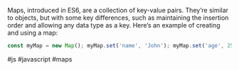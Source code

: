 
Maps, introduced in ES6, are a collection of key-value pairs. They’re similar to objects, but with some key differences, such as maintaining the insertion order and allowing any data type as a key. Here’s an example of creating and using a map:

```javascript
const myMap = new Map(); myMap.set('name', 'John'); myMap.set('age', 25); console.log(myMap.get('name')); // Output: John console.log(myMap.get('age')); // Output: 25 console.log(myMap.has('name')); // Output: true myMap.delete('name'); console.log(myMap.has('name')); // Output: false
```

#js #javascript #maps